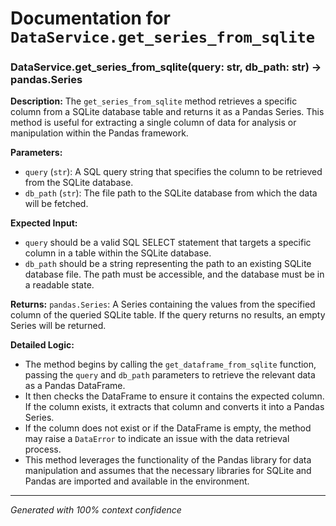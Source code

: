 # Documentation for `DataService.get_series_from_sqlite`

### DataService.get_series_from_sqlite(query: str, db_path: str) -> pandas.Series

**Description:**
The `get_series_from_sqlite` method retrieves a specific column from a SQLite database table and returns it as a Pandas Series. This method is useful for extracting a single column of data for analysis or manipulation within the Pandas framework.

**Parameters:**
- `query` (`str`): A SQL query string that specifies the column to be retrieved from the SQLite database.
- `db_path` (`str`): The file path to the SQLite database from which the data will be fetched.

**Expected Input:**
- `query` should be a valid SQL SELECT statement that targets a specific column in a table within the SQLite database.
- `db_path` should be a string representing the path to an existing SQLite database file. The path must be accessible, and the database must be in a readable state.

**Returns:**
`pandas.Series`: A Series containing the values from the specified column of the queried SQLite table. If the query returns no results, an empty Series will be returned.

**Detailed Logic:**
- The method begins by calling the `get_dataframe_from_sqlite` function, passing the `query` and `db_path` parameters to retrieve the relevant data as a Pandas DataFrame.
- It then checks the DataFrame to ensure it contains the expected column. If the column exists, it extracts that column and converts it into a Pandas Series.
- If the column does not exist or if the DataFrame is empty, the method may raise a `DataError` to indicate an issue with the data retrieval process.
- This method leverages the functionality of the Pandas library for data manipulation and assumes that the necessary libraries for SQLite and Pandas are imported and available in the environment.

---
*Generated with 100% context confidence*
